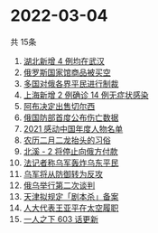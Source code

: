 # 2022-03-04
  共 15条

  <!-- BEGIN -->
  <!-- 最后更新时间:Fri Mar 04 2022 12:19:54 GMT+0000 (Coordinated Universal Time) -->
  1. [湖北新增 4 例均在武汉](https://www.zhihu.com/search?q=湖北疫情)
1. [俄罗斯国家馆商品被买空](https://www.zhihu.com/search?q=俄罗斯国家馆商品卖空)
1. [多国对俄各界平民进行制裁](https://www.zhihu.com/search?q=各界制裁俄罗斯)
1. [上海新增 2 例确诊 14 例无症状感染](https://www.zhihu.com/search?q=上海疫情)
1. [阿布决定出售切尔西](https://www.zhihu.com/search?q=切尔西)
1. [俄国防部首度公布伤亡数据](https://www.zhihu.com/search?q=俄乌冲突伤亡数据)
1. [2021 感动中国年度人物名单](https://www.zhihu.com/search?q=感动中国年度人物)
1. [农历二月二龙抬头的习俗](https://www.zhihu.com/search?q=龙抬头)
1. [北溪 - 2 将停止向俄方付款](https://www.zhihu.com/search?q=北溪-2)
1. [法记者称乌军轰炸乌东平民](https://www.zhihu.com/search?q=法记者称乌军轰炸乌东平民)
1. [乌军将从防御转为反攻](https://www.zhihu.com/search?q=俄罗斯乌克兰)
1. [俄乌举行第二次谈判](https://www.zhihu.com/search?q=俄乌第二次谈判)
1. [天津拟规定「剧本杀」备案](https://www.zhihu.com/search?q=剧本杀)
1. [人大代表王亚平在太空履职](https://www.zhihu.com/search?q=王亚平在太空出差)
1. [一人之下 603 话更新](https://www.zhihu.com/search?q=一人之下)
  <!-- END -->
  